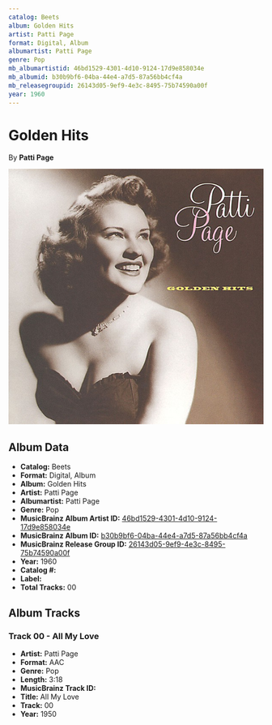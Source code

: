 ```yaml
---
catalog: Beets
album: Golden Hits
artist: Patti Page
format: Digital, Album
albumartist: Patti Page
genre: Pop
mb_albumartistid: 46bd1529-4301-4d10-9124-17d9e858034e
mb_albumid: b30b9bf6-04ba-44e4-a7d5-87a56bb4cf4a
mb_releasegroupid: 26143d05-9ef9-4e3c-8495-75b74590a00f
year: 1960
---
```


# Golden Hits

By **Patti Page**

![](../../assets/beetscovers/Patti_Page-Golden_Hits.jpg)

## Album Data

- **Catalog:** Beets
- **Format:** Digital, Album
- **Album:** Golden Hits
- **Artist:** Patti Page
- **Albumartist:** Patti Page
- **Genre:** Pop
- **MusicBrainz Album Artist ID:** [46bd1529-4301-4d10-9124-17d9e858034e](https://musicbrainz.org/artist/46bd1529-4301-4d10-9124-17d9e858034e)
- **MusicBrainz Album ID:** [b30b9bf6-04ba-44e4-a7d5-87a56bb4cf4a](https://musicbrainz.org/release/b30b9bf6-04ba-44e4-a7d5-87a56bb4cf4a)
- **MusicBrainz Release Group ID:** [26143d05-9ef9-4e3c-8495-75b74590a00f](https://musicbrainz.org/release-group/26143d05-9ef9-4e3c-8495-75b74590a00f)
- **Year:** 1960
- **Catalog #:** 
- **Label:** 
- **Total Tracks:** 00

## Album Tracks

### Track 00 - All My Love

- **Artist:** Patti Page
- **Format:** AAC
- **Genre:** Pop
- **Length:** 3:18
- **MusicBrainz Track ID:** [](https://musicbrainz.org/recording/)
- **Title:** All My Love
- **Track:** 00
- **Year:** 1950

